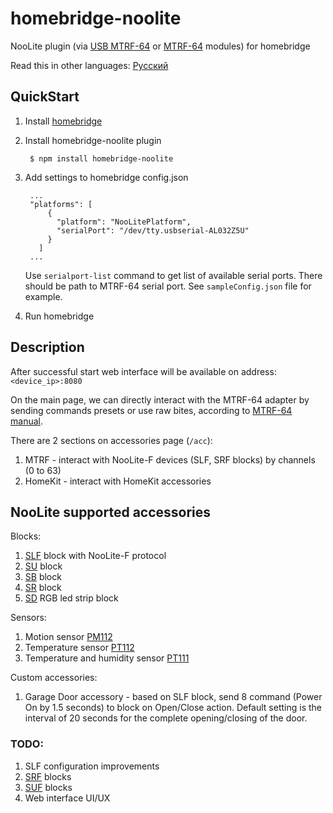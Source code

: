 # homebridge-noolite

NooLite plugin (via [USB MTRF-64](https://www.noo.com.by/mtrf-64-usb.html) or [МТRF-64](https://www.noo.com.by/mtrf-64.html) modules) for homebridge

Read this in other languages: [Русский](https://github.com/AlekseevAV/homebridge-noolite/blob/master/README.ru.md)

## QuickStart

1. Install [homebridge](https://github.com/nfarina/homebridge)
2. Install homebridge-noolite plugin 

        $ npm install homebridge-noolite
   
3. Add settings to homebridge config.json

        ...
        "platforms": [
            {
              "platform": "NooLitePlatform",
              "serialPort": "/dev/tty.usbserial-AL032Z5U"
            }
          ]
        ...
 
    Use `serialport-list` command to get list of available serial ports. There should be path to MTRF-64 serial port.
    See `sampleConfig.json` file for example.

4. Run homebridge

## Description

After successful start web interface will be available on address: `<device_ip>:8080`

On the main page, we can directly interact with the MTRF-64 adapter by sending commands presets or use raw bites, 
according to [MTRF-64 manual](https://www.noo.com.by/assets/files/PDF/MTRF-64-USB.pdf).

There are 2 sections оn accessories page (`/acc`):

1. MTRF - interact with NooLite-F devices (SLF, SRF blocks) by channels (0 to 63) 
2. HomeKit - interact with HomeKit accessories 

## NooLite supported accessories

Blocks:
1. [SLF](https://www.noo.com.by/slf-1-300.html) block with NooLite-F protocol
2. [SU](https://www.noo.com.by/su111-200.html) block
3. [SB](https://www.noo.com.by/silovoj-blok-sb111-150.html) block
4. [SR](https://www.noo.com.by/silovoj-blok-sr211-2k0.html) block
5. [SD](https://www.noo.com.by/silovoj-blok-SD111-180.html) RGB led strip block

Sensors:
1. Motion sensor [PM112](https://www.noo.com.by/pm112-sensor.html)
2. Temperature sensor [PT112](https://www.noo.com.by/pt112.html)
3. Temperature and humidity sensor [PT111](https://www.noo.com.by/pt111.html)

Custom accessories:
1. Garage Door accessory - based on SLF block, send 8 command (Power On by 1.5 seconds) to block on Open/Close action.
   Default setting is the interval of 20 seconds for the complete opening/closing of the door.

### TODO:
1. SLF configuration improvements
2. [SRF](https://www.noo.com.by/srf-10-1000.html) blocks
3. [SUF](https://www.noo.com.by/silovoj-blok-suf-1-300.html) blocks
4. Web interface UI/UX
